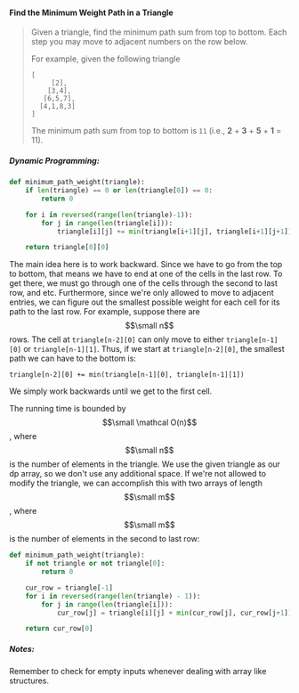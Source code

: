 #### Find the Minimum Weight Path in a Triangle

> Given a triangle, find the minimum path sum from top to bottom. Each step you may move to adjacent numbers on the row below.
>
> For example, given the following triangle
>
> ```
> [
>      [2],
>     [3,4],
>    [6,5,7],
>   [4,1,8,3]
> ]
> ```
>
> The minimum path sum from top to bottom is `11` \(i.e., **2** + **3** + **5** + **1** = 11\).

##### Dynamic Programming:

```py
def minimum_path_weight(triangle):
    if len(triangle) == 0 or len(triangle[0]) == 0:
        return 0

    for i in reversed(range(len(triangle)-1)):
        for j in range(len(triangle[i])):
            triangle[i][j] += min(triangle[i+1][j], triangle[i+1][j+1])

    return triangle[0][0]
```

The main idea here is to work backward. Since we have to go from the top to bottom, that means we have to end at one of the cells in the last row. To get there, we must go through one of the cells through the second to last row, and etc. Furthermore, since we're only allowed to move to adjacent entries, we can figure out the smallest possible weight for each cell for its path to the last row. For example, suppose there are $$\small n$$ rows. The cell at `triangle[n-2][0]` can only move to either `triangle[n-1][0]` or `triangle[n-1][1]`. Thus, if we start at `triangle[n-2][0]`, the smallest path we can have to the bottom is:

`triangle[n-2][0] += min(triangle[n-1][0], triangle[n-1][1])`

We simply work backwards until we get to the first cell.

The running time is bounded by $$\small \mathcal O(n)$$, where $$\small n$$ is the number of elements in the triangle. We use the given triangle as our dp array, so we don't use any additional space. If we're not allowed to modify the triangle, we can accomplish this with two arrays of length $$\small m$$, where $$\small m$$ is the number of elements in the second to last row:

```py
def minimum_path_weight(triangle):
    if not triangle or not triangle[0]:
        return 0

    cur_row = triangle[-1]
    for i in reversed(range(len(triangle) - 1)):
        for j in range(len(triangle[i])):
            cur_row[j] = triangle[i][j] + min(cur_row[j], cur_row[j+1])

    return cur_row[0]
```

##### Notes:

Remember to check for empty inputs whenever dealing with array like structures.

